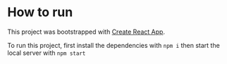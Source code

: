 # How to run

This project was bootstrapped with [Create React App](https://github.com/facebook/create-react-app).

To run this project, first install the dependencies with `npm i` then start the local server with `npm start`
